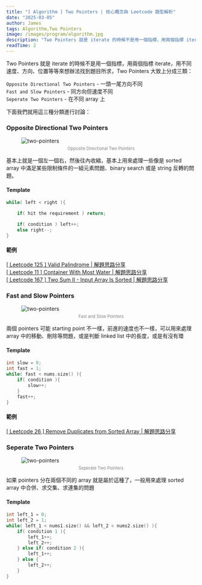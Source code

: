 ```yaml
---
title: "[ Algorithm ] Two Pointers | 核心概念與 Leetcode 題型解析"
date: "2025-03-05"
author: James
tags: Algorithm,Two Pointers
image: /images/program/algorithm.jpg
description: "Two Pointers 就是 iterate 的時候不是用一個指標，用兩個指標 iterate，用不同速度、方向、位置等等來想辦法找到題目所求，Two Pointers 大致上分成三類："
readTime: 2
---
```


Two Pointers 就是 iterate 的時候不是用一個指標，用兩個指標 iterate，用不同速度、方向、位置等等來想辦法找到題目所求，Two Pointers 大致上分成三類：

`Opposite Directional Two Pointers` - 一頭一尾方向不同<br>
`Fast and Slow Pointers` - 同方向但速度不同<br>
`Seperate Two Pointers` - 在不同 array 上

下面我們就用這三種分類進行討論：

### **Opposite Directional Two Pointers**

<figure>
  <img src="/images/program/two-pointers/opposite-directional.png" alt="two-pointers" />
  <figcaption style="font-size: 0.8em; text-align: center; color: gray; margin-top: 5px; margin-bottom: 10px;">
    Opposite Directional Two Pointers
  </figcaption>
</figure>

基本上就是一個左一個右，然後往內收縮，基本上用來處理一些像是 sorted array 中滿足某些限制條件的一組元素問題、binary search 或是 string 反轉的問題。

#### **Template**

```cpp
while( left < right ){

    if( hit the requirement ) return;

    if( condition ) left++;
    else right--;
}
```

#### **範例**

[[ Leetcode 125 ] Valid Palindrome | 解題思路分享](https://jamesblogger.com/leetcode/articles/leetcode-125/)<br>
[[ Leetcode 11 ] Container With Most Water | 解題思路分享](https://jamesblogger.com/leetcode/articles/leetcode-11/)<br>
[[ Leetcode 167 ] Two Sum II - Input Array Is Sorted | 解題思路分享](https://jamesblogger.com/leetcode/articles/leetcode-167/)

### **Fast and Slow Pointers**

<figure>
  <img src="/images/program/two-pointers/fast-slow.png" alt="two-pointers" />
  <figcaption style="font-size: 0.8em; text-align: center; color: gray; margin-top: 5px; margin-bottom: 10px;">
    Fast and Slow Pointers
  </figcaption>
</figure>

兩個 pointers 可能 starting point 不一樣，前進的速度也不一樣，可以用來處理 array 中的移動、刪除等問題，或是判斷 linked list 中的長度，或是有沒有環

#### **Template**

```cpp
int slow = 0;
int fast = 1;
while( fast < nums.size() ){
    if( condition ){
        slow++;
    }
    fast++;
}
```

#### **範例**

[[ Leetcode 26 ] Remove Duplicates from Sorted Array | 解題思路分享](https://jamesblogger.com/leetcode/articles/leetcode-26/)

### **Seperate Two Pointers**

<figure>
  <img src="/images/program/two-pointers/seperate.png" alt="two-pointers" />
  <figcaption style="font-size: 0.8em; text-align: center; color: gray; margin-top: 5px; margin-bottom: 10px;">
    Seperate Two Pointers
  </figcaption>
</figure>

如果 pointers 分在兩個不同的 array 就是屬於這種了，一般用來處理 sorted array 中合併、求交集、求連集的問題

#### **Template**

```cpp
int left_1 = 0;
int left_2 = 1;
while( left_1 < nums1.size() && left_2 < nums2.size() ){
    if( condition 1 ){
        left_1++;
        left_2++;
    } else if( condition 2 ){
        left_1++;
    } else {
        left_2++;
    }
}
```

